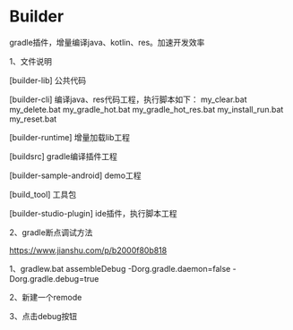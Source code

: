 # Builder

gradle插件，增量编译java、kotlin、res。加速开发效率

1、文件说明

[builder-lib] 公共代码

[builder-cli] 编译java、res代码工程，执行脚本如下：
my_clear.bat
my_delete.bat
my_gradle_hot.bat
my_gradle_hot_res.bat
my_install_run.bat
my_reset.bat

[builder-runtime] 增量加载lib工程

[buildsrc] gradle编译插件工程

[builder-sample-android] demo工程

[build_tool] 工具包

[builder-studio-plugin] ide插件，执行脚本工程

2、gradle断点调试方法

https://www.jianshu.com/p/b2000f80b818

1、gradlew.bat assembleDebug -Dorg.gradle.daemon=false -Dorg.gradle.debug=true

2、新建一个remode

3、点击debug按钮
